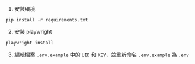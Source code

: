 1. 安裝環境
```shell
pip install -r requirements.txt
```
2. 安裝 playwright
```shell
playwright install
```
3. 編輯檔案 `.env.example` 中的 `UID` 和 `KEY`，並重新命名 `.env.example` 為 `.env`
